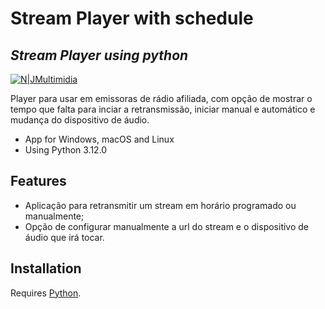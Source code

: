 # Stream Player with schedule
## _Stream Player using python_

[![N|JMultimidia](https://res.cloudinary.com/jmultimidia/image/upload/v1714013494/jmultimidia/images/powered_by_jmultimidia.png)](https://jmultimidia.com.br)

Player para usar em emissoras de rádio afiliada, com opção de mostrar o tempo que falta para inciar a retransmissão, iniciar manual e automático e mudança do dispositivo de áudio.

- App for Windows, macOS and Linux
- Using Python 3.12.0

## Features

- Aplicação para retransmitir um stream em horário programado ou manualmente;
- Opção de configurar manualmente a url do stream e o dispositivo de áudio que irá tocar.

## Installation

Requires [Python](https://www.python.org).
```